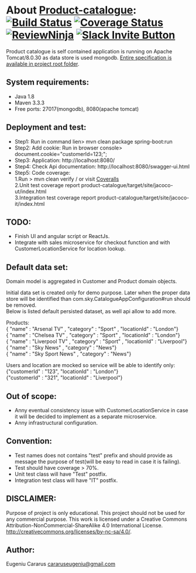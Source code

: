 # About [Product-catalogue](http://ecararus.github.io/product-catalogue): [![Build Status](https://travis-ci.org/ecararus/product-catalogue.svg?branch=master)](https://travis-ci.org/ecararus/product-catalogue) [![Coverage Status](https://coveralls.io/repos/github/ecararus/product-catalogue/badge.svg?branch=master)](https://coveralls.io/github/ecararus/product-catalogue?branch=master) [![ReviewNinja](https://app.review.ninja/53860556/badge)](https://app.review.ninja/ecararus/product-catalogue) [![Slack Invite Button](https://slack-invite-product-catalogue.herokuapp.com)](https://slack-invite-product-catalogue.herokuapp.com)

Product catalogue is self contained application is running on Apache Tomcat/8.0.30 as data store is used mongodb.
[Entire specification is available in project root folder](https://github.com/ecararus/product-catalogue/blob/master/Product%20Selection%20UT.PDF). 

## System requirements:
 - Java 1.8
 - Maven 3.3.3
 - Free ports: 27017(mongodb), 8080(apache tomcat)

## Deployment and test:
 - Step1: Run in command lien> mvn clean package spring-boot:run
 - Step2: Add cookie: Run in browser console> document.cookie="customerId=123;";
 - Step3: Application: http://localhost:8080/
 - Step4: Check Api documentation: http://localhost:8080/swagger-ui.html
 - Step5: Code coverage:<br/> 
          1.Run > mvn clean verify / or visit [Coveralls](https://coveralls.io/repos/github/ecararus/product-catalogue/badge.svg?branch=master)<br/>
          2.Unit test coverage report product-catalogue/target/site/jacoco-ut/index.html<br/>
          3.Integration test coverage report product-catalogue/target/site/jacoco-it/index.html<br> 
          
## TODO:
 - Finish UI and angular script or ReactJs.
 - Integrate with sales microservice for checkout function and with CustomerLocationService for location lookup.

## Default data set:
Domain model is aggregated in Customer and Product domain objects.

Initial data set is created only for demo purpose. Later when the proper data store will be identified than com.sky.CatalogueAppConfiguration#run should be removed.<br/>
Below is listed default persisted dataset, as well api allow to add more.

Products: <br/>
{ "name" : "Arsenal TV" , "category" : "Sport" , "locationId" : "London"} <br/>
{ "name" : "Chelsea TV" , "category" : "Sport" , "locationId" : "London"} <br/>
{ "name" : "Liverpool TV" , "category" : "Sport" , "locationId" : "Liverpool"} <br/>
{ "name" : "Sky News" , "category" : "News"} <br/>
{ "name" : "Sky Sport News" , "category" : "News"} <br/>

Users and location are mocked so service will be able to identify only:  <br/>
 {"customerId" : "123", "locationId" :  "London"} <br/>
 {"customerId" : "321", "locationId" :  "Liverpool"} <br/>

## Out of scope:
 - Anny eventual consistency issue with CustomerLocationService in case it will be decided to implement as a separate microservice.
 - Anny infrastructural configuration.

## Convention:
 - Test names does not contains "test" prefix and should provide as message the purpose of test(will be easy to read in case it is failing).
 - Test should have coverage > 70%.
 - Unit test class will have "Test" postfix.
 - Integration test class will have "IT" postfix.

## DISCLAIMER:
Purpose of project is only educational.
This project should not be used for any commercial purpose.
This work is licensed under a Creative Commons Attribution-NonCommercial-ShareAlike 4.0 International License.
http://creativecommons.org/licenses/by-nc-sa/4.0/.

## Author:
Eugeniu Cararus
cararuseugeniu@gmail.com
